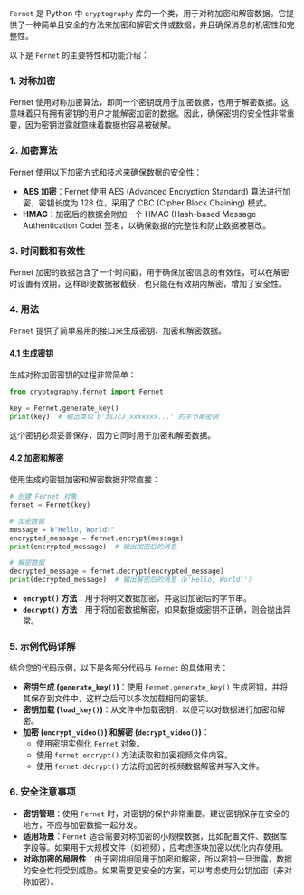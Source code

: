 `Fernet` 是 Python 中 `cryptography` 库的一个类，用于对称加密和解密数据。它提供了一种简单且安全的方法来加密和解密文件或数据，并且确保消息的机密性和完整性。

以下是 `Fernet` 的主要特性和功能介绍：

### 1. 对称加密
Fernet 使用对称加密算法，即同一个密钥既用于加密数据，也用于解密数据。这意味着只有拥有密钥的用户才能解密加密的数据。因此，确保密钥的安全性非常重要，因为密钥泄露就意味着数据也容易被破解。

### 2. 加密算法
Fernet 使用以下加密方式和技术来确保数据的安全性：
- **AES 加密**：Fernet 使用 AES (Advanced Encryption Standard) 算法进行加密，密钥长度为 128 位，采用了 CBC (Cipher Block Chaining) 模式。
- **HMAC**：加密后的数据会附加一个 HMAC (Hash-based Message Authentication Code) 签名，以确保数据的完整性和防止数据被篡改。

### 3. 时间戳和有效性
Fernet 加密的数据包含了一个时间戳，用于确保加密信息的有效性，可以在解密时设置有效期，这样即使数据被截获，也只能在有效期内解密，增加了安全性。

### 4. 用法
`Fernet` 提供了简单易用的接口来生成密钥、加密和解密数据。

#### 4.1 生成密钥
生成对称加密密钥的过程非常简单：
```python
from cryptography.fernet import Fernet

key = Fernet.generate_key()
print(key)  # 输出类似 b'3sJcJ_xxxxxxx...' 的字节串密钥
```
这个密钥必须妥善保存，因为它同时用于加密和解密数据。

#### 4.2 加密和解密
使用生成的密钥加密和解密数据非常直接：
```python
# 创建 Fernet 对象
fernet = Fernet(key)

# 加密数据
message = b"Hello, World!"
encrypted_message = fernet.encrypt(message)
print(encrypted_message)  # 输出加密后的消息

# 解密数据
decrypted_message = fernet.decrypt(encrypted_message)
print(decrypted_message)  # 输出解密后的消息（b'Hello, World!'）
```
- **`encrypt()` 方法**：用于将明文数据加密，并返回加密后的字节串。
- **`decrypt()` 方法**：用于将加密数据解密，如果数据或密钥不正确，则会抛出异常。

### 5. 示例代码详解
结合您的代码示例，以下是各部分代码与 `Fernet` 的具体用法：
- **密钥生成 (`generate_key()`)**：使用 `Fernet.generate_key()` 生成密钥，并将其保存到文件中，这样之后可以多次加载相同的密钥。
- **密钥加载 (`load_key()`)**：从文件中加载密钥，以便可以对数据进行加密和解密。
- **加密 (`encrypt_video()`) 和解密 (`decrypt_video()`)**：
  - 使用密钥实例化 `Fernet` 对象。
  - 使用 `fernet.encrypt()` 方法读取和加密视频文件内容。
  - 使用 `fernet.decrypt()` 方法将加密的视频数据解密并写入文件。

### 6. 安全注意事项
- **密钥管理**：使用 `Fernet` 时，对密钥的保护非常重要。建议密钥保存在安全的地方，不应与加密数据一起分发。
- **适用场景**：`Fernet` 适合需要对称加密的小规模数据，比如配置文件、数据库字段等。如果用于大规模文件（如视频），应考虑逐块加密以优化内存使用。
- **对称加密的局限性**：由于密钥相同用于加密和解密，所以密钥一旦泄露，数据的安全性将受到威胁。如果需要更安全的方案，可以考虑使用公钥加密（非对称加密）。

